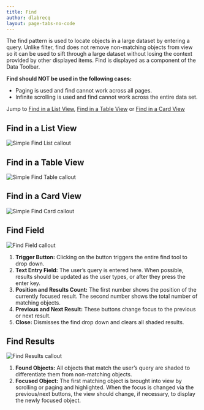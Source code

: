 ```yaml
---
title: Find
author: dlabrecq
layout: page-tabs-no-code
---
```

<div class="tab-content">
  <div role="tabpanel" class="tab-pane active" id="overview">
    <p>The find pattern is used to locate objects in a large dataset by entering a query. Unlike filter, find does not
    remove non-matching objects from view so it can be used to sift through a large dataset without losing the context
    provided by other displayed items. Find is displayed as a component of the Data Toolbar.</p>
    <p><b>Find should NOT be used in the following cases:</b></p>
    <ul>
      <li>Paging is used and find cannot work across all pages.</li>
      <li>Infinite scrolling is used and find cannot work across the entire data set.</li>
    </ul>
    <p>Jump to <a href="#example-overview-1">Find in a List View</a>, <a href="#example-overview-2">Find in a Table View</a> or <a href="#example-overview-3">Find in a Card View</a></p>
    <h2 id="example-overview-1">Find in a List View</h2>
    <p><img src="{{site.baseurl}}assets/img/Simple-Find-List_2015-12-01.png" alt="Simple Find List callout"/></p>
    <h2 id="example-overview-2">Find in a Table View</h2>
    <p><img src="{{site.baseurl}}assets/img/Simple-Find-Table_2015-12-011.png" alt="Simple Find Table callout"/></p>
    <h2 id="example-overview-3">Find in a Card View</h2>
    <p><img src="{{site.baseurl}}assets/img/Simple-Find-Tile_2015-12-01.png" alt="Simple Find Card callout"/></p>
  </div>
  <div role="tabpanel" class="tab-pane" id="design">
    <h2>Find Field</h2>
    <div class="row">
      <div class="col-md-5 col-lg-4">
        <img src="{{site.baseurl}}assets/img/simplefind_callout11.png" alt="Find Field callout"/>
      </div>
      <div class="col-md-7 col-lg-8">
        <ol>
          <li><b>Trigger Button:</b> Clicking on the button triggers the entire find tool to drop down.</li>
          <li><b>Text Entry Field:</b> The user’s query is entered here. When possible, results should be updated as the user types, or after they press the enter key.</li>
          <li><b>Position and Results Count:</b> The first number shows the position of the currently focused result. The second number shows the total number of matching objects.</li>
          <li><b>Previous and Next Result:</b> These buttons change focus to the previous or next result.</li>
          <li><b>Close:</b> Dismisses the find drop down and clears all shaded results.</li>
        </ol>
      </div>
    </div>
    <h2>Find Results</h2>
    <div class="row">
      <div class="col-md-5 col-lg-4">
        <img src="{{site.baseurl}}assets/img/simplefind_callout2.png" alt="Find Results callout"/>
      </div>
      <div class="col-md-7 col-lg-8">
        <ol>
          <li><b>Found Objects:</b> All objects that match the user’s query are shaded to differentiate them from non-matching objects.</li>
          <li><b>Focused Object:</b> The first matching object is brought into view by scrolling or paging and highlighted. When the focus is changed via the previous/next buttons, the view should change, if necessary, to display the newly focused object.</li>
        </ol>
      </div>
    </div>
  </div>
</div>

